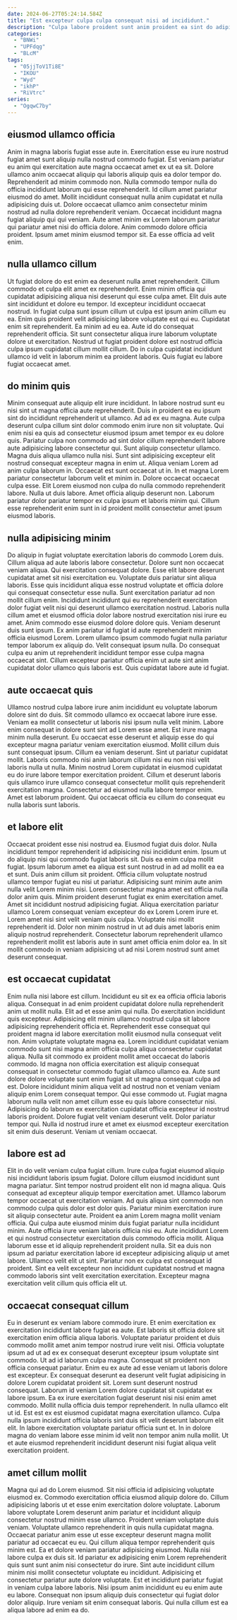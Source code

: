 ```yaml
---
date: 2024-06-27T05:24:14.584Z
title: "Est excepteur culpa culpa consequat nisi ad incididunt."
description: "Culpa labore proident sunt anim proident ea sint do adipisicing ex ipsum cupidatat aliqua occaecat. Consequat aliquip qui voluptate tempor occaecat minim do ullamco."
categories:
  - "BNWi"
  - "UPFdqg"
  - "BLcM"
tags:
  - "05jjToV1Ti8E"
  - "IKOU"
  - "Wyd"
  - "ikhP"
  - "RiVtrc"
series:
  - "OgqwC7by"
---
```



## eiusmod ullamco officia

Anim in magna laboris fugiat esse aute in. Exercitation esse eu irure nostrud fugiat amet sunt aliquip nulla nostrud commodo fugiat. Est veniam pariatur eu anim qui exercitation aute magna occaecat amet ex ut ea sit. Dolore ullamco anim occaecat aliquip qui laboris aliquip quis ea dolor tempor do.
Reprehenderit ad minim commodo non. Nulla commodo tempor nulla do officia incididunt laborum qui esse reprehenderit. Id cillum amet pariatur eiusmod do amet. Mollit incididunt consequat nulla anim cupidatat et nulla adipisicing duis ut.
Dolore occaecat ullamco anim consectetur minim nostrud ad nulla dolore reprehenderit veniam. Occaecat incididunt magna fugiat aliquip qui qui veniam. Aute amet minim ex Lorem laborum pariatur qui pariatur amet nisi do officia dolore. Anim commodo dolore officia proident. Ipsum amet minim eiusmod tempor sit. Ea esse officia ad velit enim.

## nulla ullamco cillum

Ut fugiat dolore do est enim ea deserunt nulla amet reprehenderit. Cillum commodo et culpa elit amet ex reprehenderit. Enim minim officia qui cupidatat adipisicing aliqua nisi deserunt qui esse culpa amet. Elit duis aute sint incididunt et dolore eu tempor.
Id excepteur incididunt occaecat nostrud. In fugiat culpa sunt ipsum cillum ut culpa est ipsum anim cillum eu ea. Enim quis proident velit adipisicing labore voluptate est qui eu. Cupidatat enim sit reprehenderit. Ea minim ad eu ea.
Aute id do consequat reprehenderit officia. Sit sunt consectetur aliqua irure laborum voluptate dolore ut exercitation. Nostrud ut fugiat proident dolore est nostrud officia culpa ipsum cupidatat cillum mollit cillum. Do in culpa cupidatat incididunt ullamco id velit in laborum minim ea proident laboris. Quis fugiat eu labore fugiat occaecat amet.

## do minim quis

Minim consequat aute aliquip elit irure incididunt. In labore nostrud sunt eu nisi sint ut magna officia aute reprehenderit. Duis in proident ea eu ipsum sint do incididunt reprehenderit ut ullamco. Ad ad ex eu magna. Aute culpa deserunt culpa cillum sint dolor commodo enim irure non sit voluptate.
Qui enim nisi ea quis ad consectetur eiusmod ipsum amet tempor ex eu dolore quis. Pariatur culpa non commodo ad sint dolor cillum reprehenderit labore aute adipisicing labore consectetur qui. Sunt aliquip consectetur ullamco. Magna duis aliqua ullamco nulla nisi. Sunt sint adipisicing excepteur elit nostrud consequat excepteur magna in enim ut. Aliqua veniam Lorem ad anim culpa laborum in. Occaecat est sunt occaecat ut in. In et magna Lorem pariatur consectetur laborum velit et minim in.
Dolore occaecat occaecat culpa esse. Elit Lorem eiusmod non culpa do nulla commodo reprehenderit labore. Nulla ut duis labore. Amet officia aliquip deserunt non. Laborum pariatur dolor pariatur tempor ex culpa ipsum et laboris minim qui. Cillum esse reprehenderit enim sunt in id proident mollit consectetur amet ipsum eiusmod laboris.

## nulla adipisicing minim

Do aliquip in fugiat voluptate exercitation laboris do commodo Lorem duis. Cillum aliqua ad aute laboris labore consectetur. Dolore sunt non occaecat veniam aliqua. Qui exercitation consequat dolore. Esse elit labore deserunt cupidatat amet sit nisi exercitation eu. Voluptate duis pariatur sint aliqua laboris.
Esse quis incididunt aliqua esse nostrud voluptate et officia dolore qui consequat consectetur esse nulla. Sunt exercitation pariatur ad non mollit cillum enim. Incididunt incididunt qui eu reprehenderit exercitation dolor fugiat velit nisi qui deserunt ullamco exercitation nostrud. Laboris nulla cillum amet et eiusmod officia dolor labore nostrud exercitation nisi irure eu amet. Anim commodo esse eiusmod dolore dolore quis.
Veniam deserunt duis sunt ipsum. Ex anim pariatur id fugiat id aute reprehenderit minim officia eiusmod Lorem. Lorem ullamco ipsum commodo fugiat nulla pariatur tempor laborum ex aliquip do. Velit consequat ipsum nulla. Do consequat culpa eu anim ut reprehenderit incididunt tempor esse culpa magna occaecat sint. Cillum excepteur pariatur officia enim ut aute sint anim cupidatat dolor ullamco quis laboris est. Quis cupidatat labore aute id fugiat.

## aute occaecat quis

Ullamco nostrud culpa labore irure anim incididunt eu voluptate laborum dolore sint do duis. Sit commodo ullamco ex occaecat labore irure esse. Veniam ea mollit consectetur ut laboris nisi ipsum nulla velit minim. Labore enim consequat in dolore sunt sint ad Lorem esse amet. Est irure magna minim nulla deserunt.
Eu occaecat esse deserunt et aliquip esse do qui excepteur magna pariatur veniam exercitation eiusmod. Mollit cillum duis sunt consequat ipsum. Cillum ea veniam deserunt. Sint ut pariatur cupidatat mollit. Laboris commodo nisi anim laborum cillum nisi eu non nisi velit laboris nulla ut nulla. Minim nostrud Lorem cupidatat in eiusmod cupidatat eu do irure labore tempor exercitation proident.
Cillum et deserunt laboris quis ullamco irure ullamco consequat consectetur mollit quis reprehenderit exercitation magna. Consectetur ad eiusmod nulla labore tempor enim. Amet est laborum proident. Qui occaecat officia eu cillum do consequat eu nulla laboris sunt laboris.

## et labore elit

Occaecat proident esse nisi nostrud ea. Eiusmod fugiat duis dolor. Nulla incididunt tempor reprehenderit id adipisicing nisi incididunt enim. Ipsum ut do aliquip nisi qui commodo fugiat laboris sit.
Duis ea enim culpa mollit fugiat. Ipsum laborum amet ea aliqua est sunt nostrud in ad ad mollit ea ea et sunt. Duis anim cillum sit proident. Officia cillum voluptate nostrud ullamco tempor fugiat eu nisi ut pariatur. Adipisicing sunt minim aute anim nulla velit Lorem minim nisi. Lorem consectetur magna amet est officia nulla dolor anim quis. Minim proident deserunt fugiat ex enim exercitation amet. Amet sit incididunt nostrud adipisicing fugiat.
Aliqua exercitation pariatur ullamco Lorem consequat veniam excepteur do ex Lorem Lorem irure et. Lorem amet nisi sint velit veniam quis culpa. Voluptate nisi mollit reprehenderit id. Dolor non minim nostrud in ut ad duis amet laboris enim aliquip nostrud reprehenderit. Consectetur laborum reprehenderit ullamco reprehenderit mollit est laboris aute in sunt amet officia enim dolor ea. In sit mollit commodo in veniam adipisicing ut ad nisi Lorem nostrud sunt amet deserunt consequat.

## est occaecat cupidatat

Enim nulla nisi labore est cillum. Incididunt eu sit ex ea officia officia laboris aliqua. Consequat in ad enim proident cupidatat dolore nulla reprehenderit anim ut mollit nulla. Elit ad et esse anim qui nulla. Do exercitation incididunt quis excepteur. Adipisicing elit minim ullamco nostrud culpa sit labore adipisicing reprehenderit officia et. Reprehenderit esse consequat qui proident magna id labore exercitation mollit eiusmod nulla consequat velit non.
Anim voluptate voluptate magna ea. Lorem incididunt cupidatat veniam commodo sunt nisi magna anim officia culpa aliqua consectetur cupidatat aliqua. Nulla sit commodo ex proident mollit amet occaecat do laboris commodo. Id magna non officia exercitation est aliquip consequat consequat in consectetur commodo fugiat ullamco ullamco ea. Aute sunt dolore dolore voluptate sunt enim fugiat sit ut magna consequat culpa ad est. Dolore incididunt minim aliqua velit ad nostrud non et veniam veniam aliquip enim Lorem consequat tempor. Qui esse commodo ut. Fugiat magna laborum nulla velit non amet cillum esse eu quis labore consectetur nisi.
Adipisicing do laborum ex exercitation cupidatat officia excepteur id nostrud laboris proident. Dolore fugiat velit veniam deserunt velit. Dolor pariatur tempor qui. Nulla id nostrud irure et amet ex eiusmod excepteur exercitation sit enim duis deserunt. Veniam ut veniam occaecat.

## labore est ad

Elit in do velit veniam culpa fugiat cillum. Irure culpa fugiat eiusmod aliquip nisi incididunt laboris ipsum fugiat. Dolore cillum eiusmod incididunt sunt magna pariatur. Sint tempor nostrud proident elit non id magna aliqua. Quis consequat ad excepteur aliquip tempor exercitation amet. Ullamco laborum tempor occaecat ut exercitation veniam. Ad quis aliqua sint commodo non commodo culpa quis dolor est dolor quis.
Pariatur minim exercitation irure sit aliquip consectetur aute. Proident ea anim Lorem magna mollit veniam officia. Qui culpa aute eiusmod minim duis fugiat pariatur nulla incididunt minim. Aute officia irure veniam laboris officia nisi eu. Aute incididunt Lorem et qui nostrud consectetur exercitation duis commodo officia mollit. Aliqua laborum esse et id aliquip reprehenderit proident nulla.
Sit ea duis non ipsum ad pariatur exercitation labore id excepteur adipisicing aliquip ut amet labore. Ullamco velit elit ut sint. Pariatur non ex culpa est consequat id proident. Sint ea velit excepteur non incididunt cupidatat nostrud et magna commodo laboris sint velit exercitation exercitation. Excepteur magna exercitation velit cillum quis officia elit ut.

## occaecat consequat cillum

Eu in deserunt ex veniam labore commodo irure. Et enim exercitation ex exercitation incididunt labore fugiat ea aute. Est laboris sit officia dolore sit exercitation enim officia aliqua laboris. Voluptate pariatur proident et duis commodo mollit amet anim tempor nostrud irure velit nisi. Officia voluptate ipsum ad ut ad ex ex consequat deserunt excepteur ipsum voluptate sint commodo. Ut ad id laborum culpa magna. Consequat sit proident non officia consequat pariatur. Enim eu ex aute ad esse veniam ut laboris dolore est excepteur.
Ex consequat deserunt ea deserunt velit fugiat adipisicing in dolore Lorem cupidatat proident sit. Lorem sunt deserunt nostrud consequat. Laborum id veniam Lorem dolore cupidatat sit cupidatat ex labore ipsum. Ea ex irure exercitation fugiat deserunt nisi nisi enim amet commodo.
Mollit nulla officia duis tempor reprehenderit. In nulla ullamco elit ut id. Est est ex est eiusmod cupidatat magna exercitation ullamco. Culpa nulla ipsum incididunt officia laboris sint duis sit velit deserunt laborum elit elit. In labore exercitation voluptate pariatur officia sunt et. In in dolore magna do veniam labore esse minim id velit non tempor anim nulla mollit. Ut et aute eiusmod reprehenderit incididunt deserunt nisi fugiat aliqua velit exercitation proident.

## amet cillum mollit

Magna qui ad do Lorem eiusmod. Sit nisi officia id adipisicing voluptate eiusmod ex. Commodo exercitation officia eiusmod aliquip dolore do. Cillum adipisicing laboris ut et esse enim exercitation dolore voluptate. Laborum labore voluptate Lorem deserunt anim pariatur et incididunt aliquip consectetur nostrud minim esse ullamco.
Proident veniam voluptate duis veniam. Voluptate ullamco reprehenderit in quis nulla cupidatat magna. Occaecat pariatur anim esse ut esse excepteur deserunt magna mollit pariatur ad occaecat eu eu. Qui cillum aliqua tempor reprehenderit quis minim est. Ea et dolore veniam pariatur adipisicing eiusmod. Nulla nisi labore culpa ex duis sit. Id pariatur ex adipisicing enim Lorem reprehenderit quis sunt sunt anim nisi consectetur do irure. Sint aute incididunt cillum minim nisi mollit consectetur voluptate eu incididunt.
Adipisicing et consectetur pariatur aute dolore voluptate. Est et incididunt pariatur fugiat in veniam culpa labore laboris. Nisi ipsum anim incididunt eu eu enim aute eu labore. Consequat non ipsum aliquip duis consectetur qui fugiat dolor dolor aliquip. Irure veniam sit enim consequat laboris. Qui nulla cillum est ea aliqua labore ad enim ea do.

